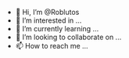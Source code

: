 - 👋 Hi, I’m @Roblutos
- 👀 I’m interested in ...
- 🌱 I’m currently learning ...
- 💞️ I’m looking to collaborate on ...
- 📫 How to reach me ...

<!---
Roblutos/Roblutos is a ✨ special ✨ repository because its `README.md` (this file) appears on your GitHub profile.
You can click the Preview link to take a look at your changes.
--->
